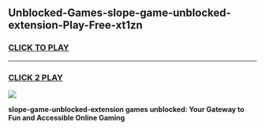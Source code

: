 
## Unblocked-Games-slope-game-unblocked-extension-Play-Free-xt1zn
<h3>
<a href="https://premium76.site?title=slope-game-unblocked-extension&ref=18A1">CLICK TO PLAY</a></h3>
<hr>

<h3>
<a href="https://premium76.site?title=slope-game-unblocked-extension&ref=18A1">CLICK 2 PLAY</a>
  
</h3>

<a href="https://premium76.site?title=slope-game-unblocked-extension&ref=18A1"><img src="https://clearcache.store/games.png"></a>


**slope-game-unblocked-extension games unblocked: Your Gateway to Fun and Accessible Online Gaming**
